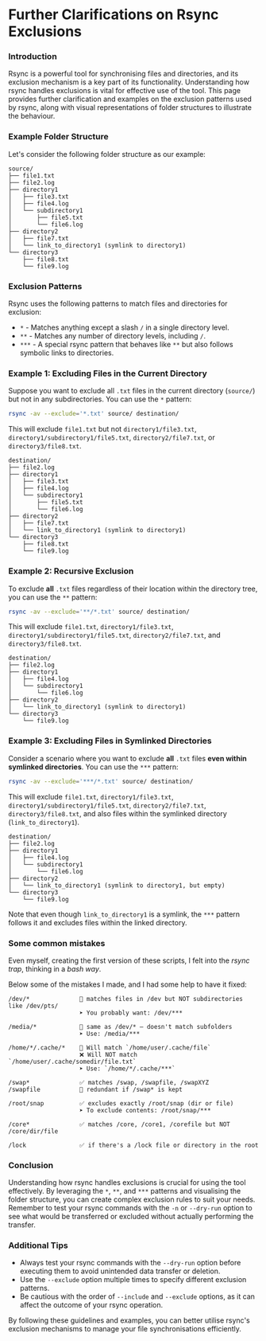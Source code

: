 # Further Clarifications on Rsync Exclusions

### Introduction

Rsync is a powerful tool for synchronising files and directories, and its exclusion mechanism is a key part of its functionality. Understanding how rsync handles exclusions is vital for effective use of the tool. This page provides further clarification and examples on the exclusion patterns used by rsync, along with visual representations of folder structures to illustrate the behaviour.

### Example Folder Structure

Let's consider the following folder structure as our example:

```
source/
├── file1.txt
├── file2.log
├── directory1
│   ├── file3.txt
│   ├── file4.log
│   └── subdirectory1
│       ├── file5.txt
│       └── file6.log
├── directory2
│   ├── file7.txt
│   └── link_to_directory1 (symlink to directory1)
└── directory3
    ├── file8.txt
    └── file9.log
```

### Exclusion Patterns

Rsync uses the following patterns to match files and directories for exclusion:

* `*` - Matches anything except a slash `/` in a single directory level.
* `**` - Matches any number of directory levels, including `/`.
* `***` - A special rsync pattern that behaves like `**` but also follows symbolic links to directories.

### Example 1: Excluding Files in the Current Directory

Suppose you want to exclude all `.txt` files in the current directory (`source/`) but not in any subdirectories. You can use the `*` pattern:

```bash
rsync -av --exclude='*.txt' source/ destination/
```

This will exclude `file1.txt` but not `directory1/file3.txt`, `directory1/subdirectory1/file5.txt`, `directory2/file7.txt`, or `directory3/file8.txt`.

```
destination/
├── file2.log
├── directory1
│   ├── file3.txt
│   ├── file4.log
│   └── subdirectory1
│       ├── file5.txt
│       └── file6.log
├── directory2
│   ├── file7.txt
│   └── link_to_directory1 (symlink to directory1)
└── directory3
    ├── file8.txt
    └── file9.log
```

### Example 2: Recursive Exclusion

To exclude **all** `.txt` files regardless of their location within the directory tree, you can use the `**` pattern:

```bash
rsync -av --exclude='**/*.txt' source/ destination/
```

This will exclude `file1.txt`, `directory1/file3.txt`, `directory1/subdirectory1/file5.txt`, `directory2/file7.txt`, and `directory3/file8.txt`.

```
destination/
├── file2.log
├── directory1
│   ├── file4.log
│   └── subdirectory1
│       └── file6.log
├── directory2
│   └── link_to_directory1 (symlink to directory1)
└── directory3
    └── file9.log
```

### Example 3: Excluding Files in Symlinked Directories

Consider a scenario where you want to exclude **all** `.txt` files **even within symlinked directories**. You can use the `***` pattern:

```bash
rsync -av --exclude='***/*.txt' source/ destination/
```

This will exclude `file1.txt`, `directory1/file3.txt`, `directory1/subdirectory1/file5.txt`, `directory2/file7.txt`, `directory3/file8.txt`, and also files within the symlinked directory (`link_to_directory1`).

```
destination/
├── file2.log
├── directory1
│   ├── file4.log
│   └── subdirectory1
│       └── file6.log
├── directory2
│   └── link_to_directory1 (symlink to directory1, but empty)
└── directory3
    └── file9.log
```

Note that even though `link_to_directory1` is a symlink, the `***` pattern follows it and excludes files within the linked directory.


### Some common mistakes

Even myself, creating the first version of these scripts, I felt into the *rsync trap*, thinking in a *bash way*.

Below some of the mistakes I made, and I had some help to have it fixed:

```
/dev/*              🔸 matches files in /dev but NOT subdirectories like /dev/pts/
                    ➤ You probably want: /dev/***
					
/media/*            🔸 same as /dev/* — doesn't match subfolders
                    ➤ Use: /media/***
					
/home/*/.cache/*    🔸 Will match `/home/user/.cache/file`  
                    ❌ Will NOT match `/home/user/.cache/somedir/file.txt`  
                    ➤ Use: `/home/*/.cache/***`

/swap*              ✅ matches /swap, /swapfile, /swapXYZ
/swapfile           🔸 redundant if /swap* is kept

/root/snap          ✅ excludes exactly /root/snap (dir or file)
                    ➤ To exclude contents: /root/snap/***

/core*              ✅ matches /core, /core1, /corefile but NOT /core/dir/file

/lock               ✅ if there's a /lock file or directory in the root
```


### Conclusion

Understanding how rsync handles exclusions is crucial for using the tool effectively. By leveraging the `*`, `**`, and `***` patterns and visualising the folder structure, you can create complex exclusion rules to suit your needs. Remember to test your rsync commands with the `-n` or `--dry-run` option to see what would be transferred or excluded without actually performing the transfer.

### Additional Tips

- Always test your rsync commands with the `--dry-run` option before executing them to avoid unintended data transfer or deletion.
- Use the `--exclude` option multiple times to specify different exclusion patterns.
- Be cautious with the order of `--include` and `--exclude` options, as it can affect the outcome of your rsync operation.

By following these guidelines and examples, you can better utilise rsync's exclusion mechanisms to manage your file synchronisations efficiently.